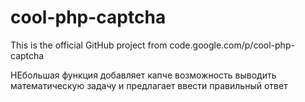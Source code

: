 # cool-php-captcha
This is the official GitHub project from code.google.com/p/cool-php-captcha

НЕбольшая функция добавляет капче возможность выводить математическую задачу и предлагает ввести правильный ответ


<blockquote class="imgur-embed-pub" lang="en" data-id="a/ODMKL"><a href="//imgur.com/ODMKL"></a></blockquote><script async src="//s.imgur.com/min/embed.js" charset="utf-8"></script>
